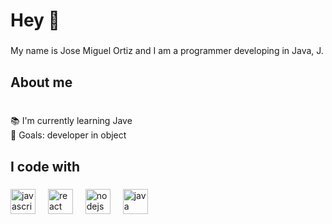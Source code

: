 <h1 align="left">Hey 👋 </h1>

###

<p align="left">My name is  Jose Miguel Ortiz and I am a programmer developing in Java, J.</p>

###

<h2 align="left">About me</h2>

###

<p align="left"><br>📚 I'm currently learning Jave <br>🎯 Goals: developer in object<br></p>

###

<h2 align="left">I code with</h2>

###

<div align="left">
  <img src="https://cdn.jsdelivr.net/gh/devicons/devicon/icons/javascript/javascript-original.svg" height="40" alt="javascript logo"  />
  <img width="12" />
  <img src="https://cdn.jsdelivr.net/gh/devicons/devicon/icons/react/react-original.svg" height="40" alt="react logo"  />
  <img width="12" />
  <img src="https://cdn.jsdelivr.net/gh/devicons/devicon/icons/nodejs/nodejs-original.svg" height="40" alt="nodejs logo"  />
  <img width="12" />
  <img src="https://www.vectorlogo.zone/logos/java/java-icon.svg" height="40" alt="java logo" />
  <img width="12" />


</div>

###
